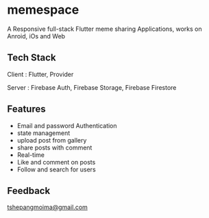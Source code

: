 # memespace

A Responsive full-stack Flutter meme sharing Applications, works on Anroid, iOs and Web

## Tech Stack
Client : Flutter, Provider

Server : Firebase Auth, Firebase Storage, Firebase Firestore

## Features
- Email and password Authentication
- state management
- upload post from gallery
- share posts with comment
- Real-time 
- Like and comment on posts
- Follow and search for users



## Feedback
tshepangmoima@gmail.com


